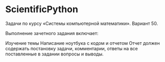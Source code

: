 # ScientificPython
Задачи по курсу «Системы компьютерной математики». Вариант 50.

Выполнение зачетного задания включает:

Изучение темы
Написание ноутбука с кодом и отчетом
Отчет должен содержать постановку задачи, комментарии, ответы на все поставленные в задании вопросы и выводы.
